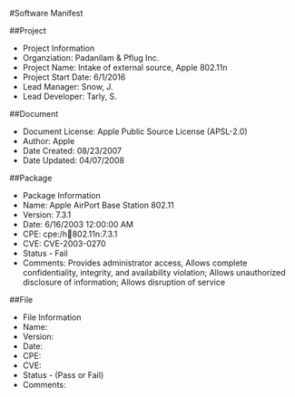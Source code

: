 #Software Manifest

##Project 
 * Project Information 
  * Organziation: Padanilam & Pflug Inc.
  * Project Name: Intake of external source, Apple 802.11n
  * Project Start Date: 6/1/2016
  * Lead Manager: Snow, J.
  * Lead Developer: Tarly, S.

##Document 
 * Document License: Apple Public Source License (APSL-2.0)
 * Author: Apple
 * Date Created: 08/23/2007
 * Date Updated: 04/07/2008

##Package
 * Package Information 
  * Name: Apple AirPort Base Station 802.11
  * Version: 7.3.1
  * Date: 6/16/2003 12:00:00 AM
  * CPE: cpe:/h:apple:802.11n:7.3.1
  * CVE: CVE-2003-0270
  * Status - Fail
  * Comments: Provides administrator access, Allows complete confidentiality, integrity, and availability violation; Allows unauthorized disclosure of information; Allows disruption of service

##File
 * File Information 
  * Name:
  * Version:
  * Date:
  * CPE:
  * CVE:
  * Status - (Pass or Fail)
  * Comments:
